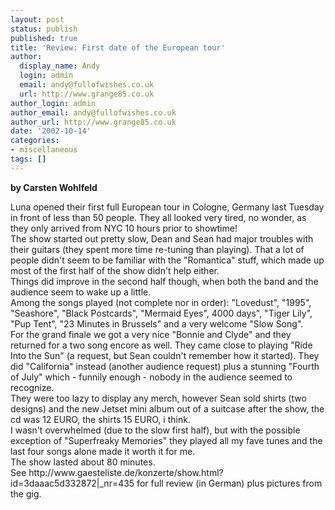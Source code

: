 ```yaml
---
layout: post
status: publish
published: true
title: 'Review: First date of the European tour'
author:
  display_name: Andy
  login: admin
  email: andy@fullofwishes.co.uk
  url: http://www.grange85.co.uk
author_login: admin
author_email: andy@fullofwishes.co.uk
author_url: http://www.grange85.co.uk
date: '2002-10-14'
categories:
- miscellaneous
tags: []
---
```

<p><strong>by Carsten Wohlfeld</strong></p>
<p>Luna opened their first full European tour in Cologne, Germany last Tuesday in front of less than 50 people. They all looked very tired, no wonder, as they only arrived from NYC 10 hours prior to showtime!<br />The show started out pretty slow, Dean and Sean had major troubles with their guitars (they spent more time re-tuning than playing). That a lot of people didn't seem to be familiar with the "Romantica" stuff, which made up most of the first half of the show didn't help either.<br />Things did improve in the second half though, when both the band and the audience seem to wake up a little.<br />Among the songs played (not complete nor in order): "Lovedust", "1995", "Seashore", "Black Postcards", "Mermaid Eyes",  4000 days", "Tiger Lily", "Pup Tent", "23 Minutes in Brussels" and a very welcome "Slow Song".<br />For the grand finale we got a very nice "Bonnie and Clyde" and they returned for a two song encore as well. They came close to playing "Ride Into the Sun" (a request, but Sean couldn't remember how it started). They did "California" instead (another audience request) plus a stunning "Fourth of July" which - funnily enough - nobody in the audience seemed to recognize.<br />They were too lazy to display any merch, however Sean sold shirts (two designs) and the new Jetset mini album out of a suitcase after the show, the cd was 12 EURO, the shirts 15 EURO, i think.<br />I wasn't overwhelmed (due to the slow first half), but with the possible exception of "Superfreaky Memories" they played all my fave tunes and the last four songs alone made it worth it for me.<br />The show lasted about 80 minutes.<br />See http://www.gaesteliste.de/konzerte/show.html?id=3daaac5d332872|_nr=435 for full review (in German) plus pictures from the gig.</p>
